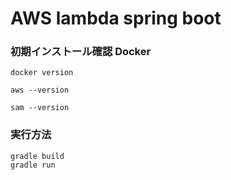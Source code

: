 # AWS lambda spring boot

### 初期インストール確認 Docker
```
docker version
```
```
aws --version
```
```
sam --version
```


### 実行方法
```
gradle build
gradle run
```